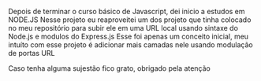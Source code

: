 Depois de terminar o curso básico de Javascript, dei inicio a estudos em NODE.JS
Nesse projeto eu reaproveitei um dos projeto que tinha colocado no meu repositório para subir ele em uma URL local usando sintaxe do Node.js e modulos do Express.js
Esse foi apenas um conceito inicial, meu intuíto com esse projeto é adicionar mais camadas nele usando modulação de portas URL 


Caso tenha alguma sujestão fico grato, obrigado pela atenção 

